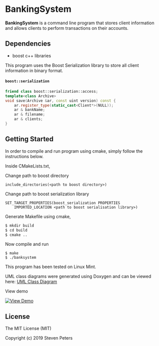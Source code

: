 # BankingSystem

__BankingSystem__ is a command line program that stores client information and allows clients to perform transactions on their accounts.

## Dependencies
* boost c++ libraries

This program uses the Boost Serialization library to store all client information in binary format.

#### `boost::serialization`
``` c++
friend class boost::serialization::access;
template<class Archive>
void save(Archive &ar, const uint version) const {
    ar.register_type(static_cast<Client*>(NULL));
    ar & bankName;
    ar & filename;
    ar & clients;
}
```

## Getting Started
In order to compile and run program using cmake, simply follow the instructions below.

Inside CMakeLists.txt, 

Change path to boost directory
```text
include_directories(<path to boost directory>)
```

Change path to boost serialization library
```text
SET_TARGET_PROPERTIES(boost_serialization PROPERTIES 
    IMPORTED_LOCATION <path to boost serialisation library>)
```
Generate Makefile using cmake,
```bash
$ mkdir build
$ cd build
$ cmake ..
```
Now compile and run
```
$ make
$ ./banksystem
```


This program has been tested on Linux Mint.

UML class diagrams were generated using Doxygen and can be viewed here:
[UML Class Diagram](https://skp17.github.io/BankingSystem/
"UML Class Diagram")

View demo

[![View Demo](http://img.youtube.com/vi/nc-04LZ-1fg/0.jpg)](http://www.youtube.com/watch?v=nc-04LZ-1fg)




## License
The MIT License (MIT)

Copyright (c) 2019 Steven Peters



